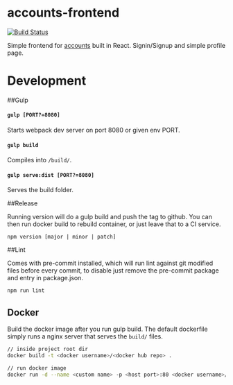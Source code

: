 # accounts-frontend
[![Build Status](https://travis-ci.org/esayemm/accounts-frontend.svg?branch=master)](https://travis-ci.org/esayemm/accounts-frontend)

Simple frontend for [accounts](https://github.com/esayemm/accounts) built in React. Signin/Signup and simple profile page.

# Development

##Gulp
#### `gulp [PORT?=8080]`
Starts webpack dev server on port 8080 or given env PORT.
#### `gulp build`
Compiles into `/build/`.
#### `gulp serve:dist [PORT?=8080]`
Serves the build folder.

##Release

Running version will do a gulp build and push the tag to github. You can then run docker build to rebuild container, or just leave that to a CI service.

`npm version [major | minor | patch]`

##Lint

Comes with pre-commit installed, which will run lint against git modified files before every commit, to disable just remove the pre-commit package and entry in package.json.

```sh
npm run lint
```

## Docker

Build the docker image after you run gulp build. The default dockerfile simply runs a nginx server that serves the `build/` files.

```sh
// inside project root dir
docker build -t <docker username>/<docker hub repo> .

// run docker image
docker run -d --name <custom name> -p <host port>:80 <docker username>/<docker hub repo>
```
